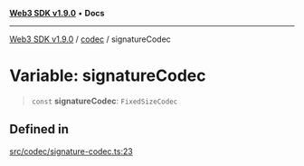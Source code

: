 [**Web3 SDK v1.9.0**](../../../README.md) • **Docs**

***

[Web3 SDK v1.9.0](../../../globals.md) / [codec](../README.md) / signatureCodec

# Variable: signatureCodec

> `const` **signatureCodec**: `FixedSizeCodec`

## Defined in

[src/codec/signature-codec.ts:23](https://github.com/Mystic-Nayy/alephium-web3/blob/c1afd789a197ce5fe21f08c2965942090157c33d/packages/web3/src/codec/signature-codec.ts#L23)
